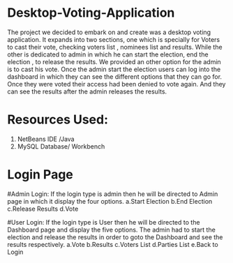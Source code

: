 # Desktop-Voting-Application
The project we decided to embark on and create was a desktop voting application.
It expands into two sections, one which is specially for Voters to cast their vote, checking voters list , nominees list and results.
While the other is dedicated to admin in which he can start the election, end the election , to release the results.
We provided an other option for the admin is to cast his vote.
Once the admin start the election users can log into the dashboard in which they can see the different options that they can go for.
Once they were voted their access had been denied to vote again. And they can see the results after the admin releases the results.
# Resources Used:
1. NetBeans IDE /Java
2. MySQL Database/ Workbench

# Login Page
#Admin Login:
If the login type is admin then he will be directed to Admin page in which it display the four options.
a.Start Election
b.End Election
c.Release Results
d.Vote

#User Login:
If the login type is User then he will be directed to the Dashboard page and display the five options.
The admin had to start the election and release the results in order to goto the Dashboard and see the results respectively.
a.Vote
b.Results
c.Voters List
d.Parties List
e.Back to Login
